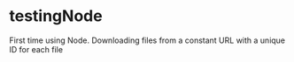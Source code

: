 # testingNode
First time using Node.
Downloading files from a constant URL with a unique ID for each file
